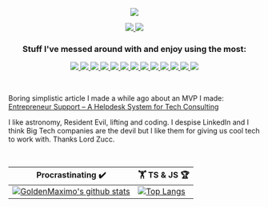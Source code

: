 <p align="center">
    <a href="https://gustavomaximo.dev" target="_blank" alt="https://gustavomaximo.dev">
        <img src="https://img.shields.io/badge/-gustavomaximo.dev-black?style=for-the-badge" />
    </a>
</p>

<p align="center">
    <a href="https://stackoverflow.com/users/10088643/gustavo-maximo?tab=topactivity" target="_blank" alt="StackOverflow">
        <img src="https://img.shields.io/badge/-StackOverflow-black?logo=stackoverflow&logoColor=F58025" />
    </a>
    <a href="https://www.codewars.com/users/GoldenMaximo/completed" target="_blank" alt="CodeWars">
        <img src="https://img.shields.io/badge/-CodeWars-black?logo=CodeWars&logoColor=AD2C27" />
    </a>
</p>


<h3 align="center">
    Stuff I've messed around with and enjoy using the most:
</h3>

<p align="center">
    <a href="https://www.typescriptlang.org/" alt="TypeScript">
        <img src="https://img.shields.io/badge/-TypeScript-black?logo=typescript" />
    </a>
    <a href="https://reactjs.org/" alt="React">
        <img src="https://img.shields.io/badge/-React-black?logo=react" />
    </a>
    <a href="https://nextjs.org/" alt="Next.js">
        <img src="https://img.shields.io/badge/-Next.js-black?logo=Next.js&logoColor=#ffffff" />
    </a>
    <a href="https://redux-toolkit.js.org/" alt="Redux Toolkit">
        <img src="https://img.shields.io/badge/-Redux%20Toolkit-black?logo=redux&logoColor=764ABC" />
    </a>
    <a href="https://redux-toolkit.js.org/rtk-query/overview" alt="RTK Query">
        <img src="https://img.shields.io/badge/-RTK%20Query-black?logo=redux&logoColor=764ABC" />
    </a>
    <a href="https://styled-components.com/" alt="Styled-Components">
        <img src="https://img.shields.io/badge/-Styled&#8722;Components-black?logo=styledcomponents" />
    </a>
    <a href="https://jestjs.io/" alt="Jest">
        <img src="https://img.shields.io/badge/-Jest-black?logo=Jest&logoColor=C21325" />
    </a>
    <a href="https://enzymejs.github.io/enzyme/" alt="Enzyme">
        <img src="https://img.shields.io/badge/-Enzyme-black?logo=airbnb&logoColor=FF5A5F" />
    </a>
    <a href="https://www.chaijs.com/" alt="Chai">
        <img src="https://img.shields.io/badge/-Chai-black?logo=Chai&logoColor=A30701" />
    </a>
    <a href="https://nodejs.org/en/" alt="Node.js">
        <img src="https://img.shields.io/badge/-Node.js-black?logo=node.js" />
    </a>
    <a href="https://expressjs.com/" alt="Express.js">
        <img src="https://img.shields.io/badge/-Express.js-black?logo=express" />
    </a>
    <a href="https://socket.io/" alt="Socket.IO">
        <img src="https://img.shields.io/badge/-Socket.IO-black?logo=socket.io" />
    </a>
    <a href="https://www.mongodb.com/" alt="MongoDB">
        <img src="https://img.shields.io/badge/-MongoDB-black?logo=MongoDB&logoColor=#47A248" />
    </a>
</p>

<br/>
<p>
    Boring simplistic article I made a while ago about an MVP I made: <a href="https://materializadora.es/2021/10/21/entrepreneur-support-a-helpdesk-system-for-tech-consulting/">Entrepreneur Support – A Helpdesk System for Tech Consulting</a>
</p>
<p>I like astronomy, Resident Evil, lifting and coding. I despise LinkedIn and I think Big Tech companies are the devil but I like them for giving us cool tech to work with. Thanks Lord Zucc.</p>
<br/>

Procrastinating ✔️ | 🏋️ TS & JS 🏆
------------ | -------------
[![GoldenMaximo's github stats](https://github-readme-stats.vercel.app/api?username=GoldenMaximo&theme=ayu-mirage&show_icons=true)](https://github.com/GoldenMaximo/github-readme-stats)  | [![Top Langs](https://github-readme-stats.vercel.app/api/top-langs/?username=GoldenMaximo&layout=compact&theme=ayu-mirage)](https://github.com/GoldenMaximo/github-readme-stats)

